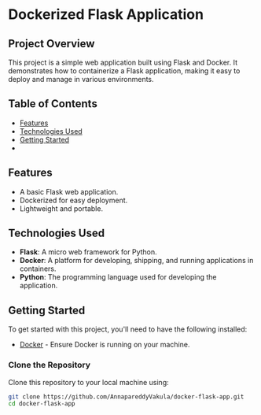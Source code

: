 # Dockerized Flask Application

## Project Overview

This project is a simple web application built using Flask and Docker. It demonstrates how to containerize a Flask application, making it easy to deploy and manage in various environments.

## Table of Contents

- [Features](#features)
- [Technologies Used](#technologies-used)
- [Getting Started](#getting-started)
- 
## Features

- A basic Flask web application.
- Dockerized for easy deployment.
- Lightweight and portable.

## Technologies Used

- **Flask**: A micro web framework for Python.
- **Docker**: A platform for developing, shipping, and running applications in containers.
- **Python**: The programming language used for developing the application.

## Getting Started

To get started with this project, you'll need to have the following installed:

- [Docker](https://www.docker.com/get-started) - Ensure Docker is running on your machine.

### Clone the Repository

Clone this repository to your local machine using:

```bash
git clone https://github.com/AnnapareddyVakula/docker-flask-app.git
cd docker-flask-app
